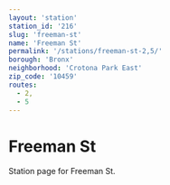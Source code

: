 ```yaml
---
layout: 'station'
station_id: '216'
slug: 'freeman-st'
name: 'Freeman St'
permalink: '/stations/freeman-st-2,5/'
borough: 'Bronx'
neighborhood: 'Crotona Park East'
zip_code: '10459'
routes:
  - 2,
  - 5
---
```

# Freeman St

Station page for Freeman St.
